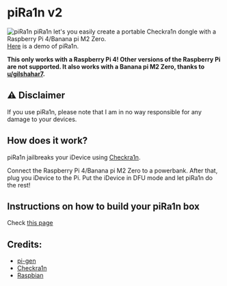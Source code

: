 # piRa1n v2
![piRa1n](https://github.com/raspberryenvoie/piRa1n/blob/master/piRa1n.jpg)
piRa1n let's you easily create a portable Checkra1n dongle with a Raspberry Pi 4/Banana pi M2 Zero.\
[Here](https://youtu.be/lqGb8SG-VII) is a demo of piRa1n.

**This only works with a Raspberry Pi 4! Other versions of the Raspberry Pi are not supported. It also works with a Banana pi M2 Zero, thanks to [u/gilshahar7](https://www.reddit.com/user/gilshahar7/).**

## ⚠️ Disclaimer
If you use piRa1n, please note that I am in no way responsible for any damage to your devices.

## How does it work?
piRa1n jailbreaks your iDevice using [Checkra1n](https://checkra.in/).

Connect the Raspberry Pi 4/Banana pi M2 Zero to a powerbank. After that, plug you iDevice to the Pi. Put the iDevice in DFU mode and let piRa1n do the rest!

## Instructions on how to build your piRa1n box
Check [this page](https://github.com/raspberryenvoie/piRa1n/wiki)

## Credits:
- [pi-gen](https://github.com/RPi-Distro/Pi-gen)
- [Checkra1n](https://checkra.in)
- [Raspbian](https://www.raspberrypi.org/downloads/raspbian/)
